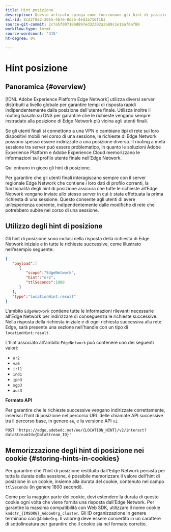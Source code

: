 ```yaml
---
title: Hint posizione
description: Questo articolo spiega come funzionano gli hint di posizione nell’API del server Edge Network, in modo che le richieste degli utenti finali possano sempre essere indirizzate allo stesso server.
exl-id: 8cd2f8e2-2065-4b7e-8d35-4ed1a716f1b3
source-git-commit: 2c7a5f007189d897ed32302a2a80c1e16af6af80
workflow-type: tm+mt
source-wordcount: '415'
ht-degree: 0%

---
```


# Hint posizione

## Panoramica {#overview}

[!DNL Adobe Experience Platform Edge Network] utilizza diversi server distribuiti a livello globale per garantire tempi di risposta rapidi indipendentemente dalla posizione dell&#39;utente finale. Utilizza inoltre il routing basato su DNS per garantire che le richieste vengano sempre instradate alla posizione di Edge Network più vicina agli utenti finali.

Se gli utenti finali si connettono a una VPN o cambiano tipi di rete sui loro dispositivi mobili nel corso di una sessione, le richieste di Edge Network possono spesso essere indirizzate a una posizione diversa. Il routing a metà sessione tra server può essere problematico, in quanto le soluzioni Adobe Experience Platform e Adobe Experience Cloud memorizzano le informazioni sul profilo utente finale nell’Edge Network.

Qui entrano in gioco gli hint di posizione.

Per garantire che gli utenti finali interagiscano sempre con il server regionale Edge Network che contiene i loro dati di profilo correnti, la funzionalità degli hint di posizione assicura che tutte le richieste all’Edge Network vengano inviate allo stesso server in cui è stata effettuata la prima richiesta di una sessione. Questo consente agli utenti di avere un’esperienza coerente, indipendentemente dalle modifiche di rete che potrebbero subire nel corso di una sessione.

## Utilizzo degli hint di posizione

Gli hint di posizione sono inclusi nella risposta della richiesta di Edge Network iniziale e in tutte le richieste successive, come illustrato nell’esempio seguente:

```json
{
   "payload":[
      {
         "scope":"EdgeNetwork",
         "hint":"or2",
         "ttlSeconds":1800
      }
   ],
   "type":"locationHint:result"
}
```

L&#39;ambito `EdgeNetwork` contiene tutte le informazioni rilevanti necessarie all&#39;Edge Network per indirizzare di conseguenza le richieste successive. Nella risposta della richiesta iniziale e di ogni richiesta successiva alla rete Edge, sarà presente una sezione nell&#39;handle con un tipo di `locationHint:result`.

L&#39;hint associato all&#39;ambito `EdgeNetwork` può contenere uno dei seguenti valori:

* `or2`
* `va6`
* `irl1`
* `ind1`
* `jpn3`
* `sgp3`
* `aus3`

**Formato API**

Per garantire che le richieste successive vengano indirizzate correttamente, inserisci l’hint di posizione nel percorso URL delle chiamate API successive tra il percorso base, in genere `ee`, e la versione API `v2`.

```http
POST 'https://edge.adobedc.net/ee/{LOCATION_HINT}/v2/interact?dataStreamId={DataStream_ID}'
```

## Memorizzazione degli hint di posizione nei cookie {#storing-hints-in-cookies}

Per garantire che l&#39;hint di posizione restituito dall&#39;Edge Network persista per tutta la durata della sessione, è possibile memorizzare il valore dell&#39;hint di posizione in un cookie, insieme alla durata del cookie, contenuto nel campo `ttlSeconds` (in genere 1800 secondi).

Come per la maggior parte dei cookie, devi estendere la durata di questo cookie ogni volta che viene fornita una risposta dall’Edge Network. Per garantire la massima compatibilità con Web SDK, utilizzare il nome cookie `kndctr_{IMSORG}_AdobeOrg_cluster`. Gli ID organizzazione in genere terminano con `@AdobeOrg`. Il valore `@` deve essere convertito in un carattere di sottolineatura per garantire che il cookie sia nel formato corretto.
